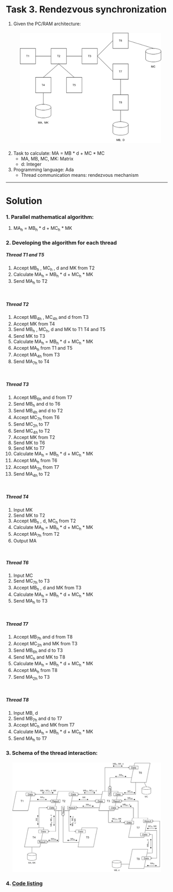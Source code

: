 # Task 3. Rendezvous synchronization

1. Given the PC/RAM architecture: <div style="margin: 20px; text-align: center;">
   <img src="architecture.svg" alt="architecture" width="500"></div>
2. Task to calculate: MA = MB * d + MC * MC
    - MA, MB, MC, MK: Matrix
    - d: Integer
3. Programming language: Ada
    - Thread communication means: rendezvous mechanism

---

# Solution

### 1. Parallel mathematical algorithm:

1. MA<sub>h</sub> = MB<sub>h</sub> * d + MC<sub>h</sub> * MK

### 2. Developing the algorithm for each thread

##### Thread T1 and T5
1. Accept MB<sub>h</sub> , MC<sub>h</sub> , d and MK from T2
2. Calculate MA<sub>h</sub> = MB<sub>h</sub> * d + MC<sub>h</sub> * MK
3. Send MA<sub>h</sub> to T2

<br/>

##### Thread T2
1. Accept MB<sub>4h</sub> , MC<sub>4h</sub> and d from T3
2. Accept MK from T4
3. Send MB<sub>h</sub> , MC<sub>h</sub>, d and MK to T1 T4 and T5
4. Send MK to T3
5. Calculate MA<sub>h</sub> = MB<sub>h</sub> * d + MC<sub>h</sub> * MK
6. Accept MA<sub>h</sub> from T1 and T5
7. Accept MA<sub>4h</sub> from T3
8. Send MA<sub>7h</sub> to T4

<br/>

##### Thread T3
1. Accept MB<sub>6h</sub> and d from T7
2. Send MB<sub>h</sub> and d to T6
3. Send MB<sub>4h</sub> and d to T2
4. Accept MC<sub>7h</sub> from T6
5. Send MC<sub>2h</sub> to T7
6. Send MC<sub>4h</sub> to T2
7. Accept MK from T2
8. Send MK to T6
9. Send MK to T7
10. Calculate MA<sub>h</sub> = MB<sub>h</sub> * d + MC<sub>h</sub> * MK
11. Accept MA<sub>h</sub> from T6
12. Accept MA<sub>2h</sub> from T7
13. Send MA<sub>4h</sub> to T2

<br/>

##### Thread T4
1. Input MK
2. Send MK to T2
3. Accept MB<sub>h</sub> , d, MC<sub>h</sub> from T2
4. Calculate MA<sub>h</sub> = MB<sub>h</sub> * d + MC<sub>h</sub> * MK
5. Accept MA<sub>7h</sub> from T2
6. Output MA

<br/>

##### Thread T6
1. Input MC
2. Send MC<sub>7h</sub> to T3
3. Accept MB<sub>h</sub> , d and MK from T3
4. Calculate MA<sub>h</sub> = MB<sub>h</sub> * d + MC<sub>h</sub> * MK
5. Send MA<sub>h</sub> to T3

<br/>

##### Thread T7
1. Accept MB<sub>7h</sub> and d from T8
2. Accept MC<sub>2h</sub> and MK from T3
3. Send MB<sub>6h</sub> and d to T3
4. Send MC<sub>h</sub> and MK to T8
5. Calculate MA<sub>h</sub> = MB<sub>h</sub> * d + MC<sub>h</sub> * MK
6. Accept MA<sub>h</sub> from T8
7. Send MA<sub>2h</sub> to T3

<br/>

##### Thread T8
1. Input MB, d
2. Send MB<sub>7h</sub> and d to T7
3. Accept MC<sub>h</sub> and MK from T7
4. Calculate MA<sub>h</sub> = MB<sub>h</sub> * d + MC<sub>h</sub> * MK
5. Send MA<sub>h</sub> to T7

### 3. Schema of the thread interaction:

<div style="margin: 20px; text-align: center;">
   <img src="synchronization.png" alt="Thread synchronization schema" width="1200">
</div>

### 4. [Code listing](./solution.adb)